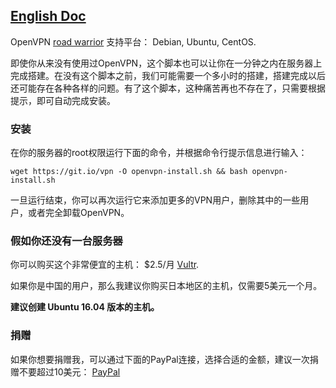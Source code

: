 ## [English Doc](https://github.com/CarGod/openvpn-install/blob/master/README.md)

OpenVPN [road warrior](http://en.wikipedia.org/wiki/Road_warrior_%28computing%29) 支持平台： Debian, Ubuntu, CentOS.

即使你从来没有使用过OpenVPN，这个脚本也可以让你在一分钟之内在服务器上完成搭建。在没有这个脚本之前，我们可能需要一个多小时的搭建，搭建完成以后还可能存在各种各样的问题。有了这个脚本，这种痛苦再也不存在了，只需要根据提示，即可自动完成安装。

### 安装
在你的服务器的root权限运行下面的命令，并根据命令行提示信息进行输入：

`wget https://git.io/vpn -O openvpn-install.sh && bash openvpn-install.sh`

一旦运行结束，你可以再次运行它来添加更多的VPN用户，删除其中的一些用户，或者完全卸载OpenVPN。

### 假如你还没有一台服务器
你可以购买这个非常便宜的主机： $2.5/月 [Vultr](https://www.vultr.com/?ref=7137562).

如果你是中国的用户，那么我建议你购买日本地区的主机，仅需要5美元一个月。

**建议创建 Ubuntu 16.04 版本的主机。**

### 捐赠

如果你想要捐赠我，可以通过下面的PayPal连接，选择合适的金额，建议一次捐赠不要超过10美元： [PayPal](https://www.paypal.me/cargod)

